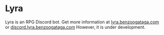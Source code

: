 # Lyra
Lyra is an RPG Discord bot. Get more information at [lyra.benzoogataga.com](https://lyra.benzoogataga.com/) or [discord.lyra.benzoogataga.com](https://discord.lyra.benzoogataga.com/)
However, it is under development.
